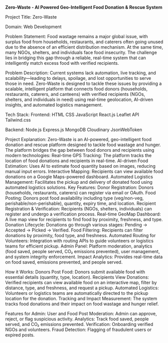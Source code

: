 **Zero-Waste - AI Powered Geo-Intelligent Food Donation & Rescue System**

Project Title: Zero-Waste

Domain: Web Development

Problem Statement: Food wastage remains a major global issue, with surplus food from households, restaurants, and caterers often going unused due to the absence of an efficient distribution mechanism. At the same time, many NGOs, shelters, and individuals face food insecurity. The challenge lies in bridging this gap through a reliable, real-time system that can intelligently match excess food with verified recipients.

Problem Description: Current systems lack automation, live tracking, and scalability—leading to delays, spoilage, and lost opportunities to serve those in need. Zero-Waste is designed to tackle these issues by providing a scalable, intelligent platform that connects food donors (households, restaurants, caterers, and canteens) with verified recipients (NGOs, shelters, and individuals in need) using real-time geolocation, AI-driven insights, and automated logistics management.

Tech Stack: Frontend: HTML CSS JavaScript React.js Leaflet API Tailwind.css

Backend: Node.js Express.js MongoDB Cloudinary JsonWebToken

Project Explanation: Zero-Waste is an AI-powered, geo-intelligent food donation and rescue platform designed to tackle food wastage and hunger. The platform bridges the gap between food donors and recipients using modern technologies: Real-time GPS Tracking: The platform tracks the location of food donations and recipients in real-time. AI-driven Food Estimation: Uses AI to estimate food quantity based on images, reducing manual input errors. Interactive Mapping: Recipients can view available food donations on a Google Maps-powered dashboard. Automated Logistics Management: Facilitates the pickup and delivery of donated food using automated logistics solutions. Key Features: Donor Registration: Donors (households, restaurants, caterers) can register via email or OAuth. Food Posting: Donors post food availability including type (veg/non-veg, perishable/non-perishable), quantity, expiry time, and location. Recipient Registration & Verification: Recipients (NGOs, shelters, individuals) can register and undergo a verification process. Real-time GeoMap Dashboard: A live map view for recipients to find food by proximity, freshness, and type. Donation Lifecycle: Donations go through various stages: Pending → Accepted → Picked → Verified. Food Filtering: Recipients can filter donations by proximity, food type, and freshness. Automated Routing for Volunteers: Integration with routing APIs to guide volunteers or logistics teams for efficient pickup. Admin Panel: Platform moderation, analytics (food saved, people served, CO₂ emissions prevented), user management, and system integrity enforcement. Impact Analytics: Provides real-time data on food saved, emissions prevented, and people served.

How it Works: Donors Post Food: Donors submit available food with essential details (quantity, type, location). Recipients View Donations: Verified recipients can view available food on an interactive map, filter by distance, type, and freshness, and request a pickup. Automated Logistics: Volunteers or logistics teams are automatically directed to the pickup location for the donation. Tracking and Impact Measurement: The system tracks food donations and their impact on food wastage and hunger relief.

Features for Admin: User and Food Post Moderation: Admin can approve, reject, or flag suspicious activity. Analytics: Track food saved, people served, and CO₂ emissions prevented. Verification: Onboarding verified NGOs and volunteers. Fraud Detection: Flagging of fraudulent users or expired posts.

